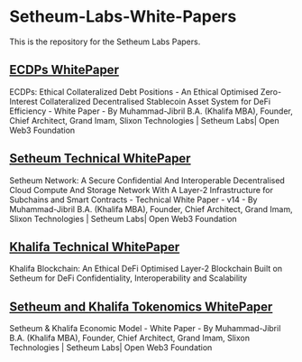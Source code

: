 # Setheum-Labs-White-Papers

This is the repository for the Setheum Labs Papers.

## [ECDPs WhitePaper](https://github.com/Setheum-Labs/Setheum-Labs-White-Papers/blob/main/ECDPs%20White%20Paper.pdf)
ECDPs: Ethical Collateralized Debt Positions - An Ethical Optimised Zero-Interest Collateralized Decentralised Stablecoin Asset System for DeFi Efficiency - White Paper - By Muhammad-Jibril B.A. (Khalifa MBA), Founder, Chief Architect, Grand Imam, Slixon Technologies | Setheum Labs| Open Web3 Foundation

## [Setheum Technical WhitePaper](https://github.com/Setheum-Labs/Setheum-Labs-White-Papers/blob/main/Setheum%20-%20Powering%20Scalable%20Web3%20Solutions.%20White%20Paper%20v14%20-%20Muhammad-jibril-BA.pdf)
Setheum Network: A Secure Confidential And Interoperable Decentralised Cloud Compute And Storage Network With A Layer-2 Infrastructure for Subchains and Smart Contracts - Technical White Paper - v14 - By Muhammad-Jibril B.A. (Khalifa MBA), Founder, Chief Architect, Grand Imam, Slixon Technologies | Setheum Labs| Open Web3 Foundation

## [Khalifa Technical WhitePaper](https://github.com/Setheum-Labs/Setheum-Labs-White-Papers/blob/main/Khalifa%20Whitepaper.pdf)
Khalifa Blockchain: An Ethical DeFi Optimised Layer-2 Blockchain Built on Setheum for DeFi Confidentiality, Interoperability and Scalability

## [Setheum and Khalifa Tokenomics WhitePaper](https://github.com/Setheum-Labs/Setheum-Labs-White-Papers/blob/main/Setheum%20And%20Khalifa%20Tokenomics%20Whitepaper.pdf)
Setheum & Khalifa Economic Model - White Paper - By Muhammad-Jibril B.A. (Khalifa MBA), Founder, Chief Architect, Grand Imam, Slixon Technologies | Setheum Labs| Open Web3 Foundation
